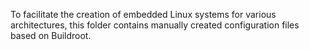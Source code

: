 To facilitate the creation of embedded Linux systems for various architectures, this folder contains manually created configuration files based on Buildroot.
